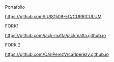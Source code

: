 
Portafolio

https://github.com/LUIS1508-EC/CURRICULUM

FORK1

https://github.com/jack-matta/jackmatta.github.io

FORK 2

https://github.com/CarlPerezV/carlperezv.github.io
